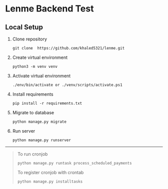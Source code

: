 # Lenme Backend Test

## Local Setup
1. Clone repository 
    ```
    git clone  https://github.com/khaled5321/lenme.git
    ```
2. Create virtual environment
    ```
    python3 -m venv venv
    ```
3. Activate virtual environment
    ```
    ./env/bin/activate or ./venv/scripts/activate.ps1
    ```
4. Install requirements
    ```
    pip install -r requirements.txt
    ```
5. Migrate to database
    ```
    python manage.py migrate
    ```
6. Run server
    ```
    python manage.py runserver
    ```
---

> To run cronjob
> ```
> python manage.py runtask process_scheduled_payments
> ```
> To register cronjob with crontab
> ```
> python manage.py installtasks
> ```